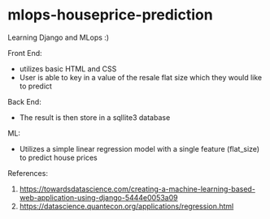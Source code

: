 # mlops-houseprice-prediction

Learning Django and MLops :)

Front End:
- utilizes basic HTML and CSS
- User is able to key in a value of the resale flat size which they would like to predict

Back End:
- The result is then store in a sqllite3 database

ML: 
- Utilizes a simple linear regression model with a single feature (flat_size) to predict house prices

References: 
1. https://towardsdatascience.com/creating-a-machine-learning-based-web-application-using-django-5444e0053a09
2. https://datascience.quantecon.org/applications/regression.html
